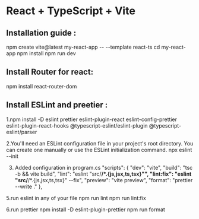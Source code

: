 # React + TypeScript + Vite

## Installation guide : 
npm create vite@latest my-react-app -- --template react-ts
cd my-react-app
npm install
npm run dev

## Install Router for react: 
npm install react-router-dom

## Install ESLint and preetier : 
1.npm install -D eslint prettier eslint-plugin-react eslint-config-prettier eslint-plugin-react-hooks @typescript-eslint/eslint-plugin @typescript-eslint/parser

2.You'll need an ESLint configuration file in your project's root directory. You can create one manually or use the ESLint initialization command.
npx eslint --init

3. Added configuration in program.cs
   "scripts": {
    "dev": "vite",
    "build": "tsc -b && vite build",
    "lint": "eslint \"src/**/*.{js,jsx,ts,tsx}\"",
    "lint:fix": "eslint \"src/**/*.{js,jsx,ts,tsx}\" --fix",
    "preview": "vite preview",
    "format": "prettier --write ."
  },


5.run eslint in any of your file
npm run lint
npm run lint:fix


6.run prettier
npm install -D eslint-plugin-prettier
npm run format

